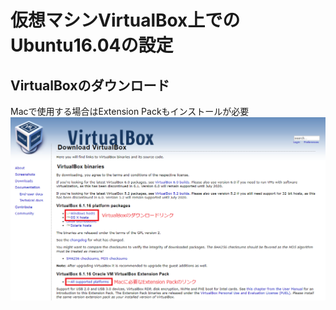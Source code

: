# 仮想マシンVirtualBox上でのUbuntu16.04の設定

## VirtualBoxのダウンロード
Macで使用する場合はExtension Packもインストールが必要
<img src="https://raw.githubusercontent.com/bwv1011/tut-pr2020-pairing-sample-source/main/%E7%B5%B1%E6%8B%AC%E7%89%88/Ubuntu16.04_on_VirtualBox/virtualbox_webpage.png" >
